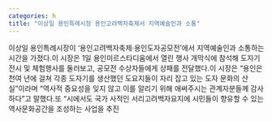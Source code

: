 ```yaml
---
categories: h
title: "이상일 용인특례시장 용인고려백자축제서 지역예술인과 소통"
---
```

이상일 용인특례시장이 ‘용인고려백자축제·용인도자공모전’에서 지역예술인과 소통하는 시간을 가졌다.이 시장은 1일 용인미르스타디움에서 열린 행사 개막식에 참석해 도자기 전시 및 체험행사를 둘러보고, 공모전 수상자들에게 상패를 전달했다.이 시장은 “용인은 천여 년에 걸쳐 각종 도자기를 생산했던 도요지들이 자리 잡고 있는 도자 문화의 산실”이라며 “역사적 중요성을 잊지 않고 이를 알리기 위해 애써주시는 관계자분들께 감사하다”고 말했다.또 “시에서도 국가 사적인 서리고려백자요지에 시민들이 향유할 수 있는 역사문화공간을 조성하는 사업을 추진